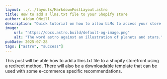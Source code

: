 ```yaml
---
layout: ../../layouts/MarkdownPostLayout.astro
title: How to add a llms.txt file to your Shopify store
author: Aidan ONeill
description: "Quick tutorial on how to allow LLMs to access your store for shopping"
image: 
    url: "https://docs.astro.build/default-og-image.png"
    alt: "The word astro against an illustration of planets and stars."
pubDate: 2025-07-28
tags: ["astro", "success"]
---
```

This post will be able how to add a llms.txt file to a shopify storefront using a redirect method. There will also be a downloadable template that can be used with some e-commerce specific recommendations. 

